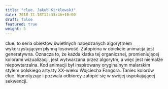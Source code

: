 ```yaml
---
title: "clue. Jakub Kirklewski"
date: 2018-11-18T12:33:46+10:00
draft: false
featured: true
weight: 5
---
```

clue. to seria obiektów świetlnych napędzanych algorytmem wykorzystującym płynną losowość. Zatopiona w obiekcie animacja jest generatywna. Oznacza to, że każda klatka tej organicznej, promieniującej kolorami wizualizacji, jest wytwarzana przez algorytm, a więc jest niemalże niepowtarzalna. Kod animacji był inspirowany oryginalnym malarskim stylem polskiego artysty XX-wieku Wojciecha Fangora. Taniec kolorów clue. hipnotyzuje i pozwala odbiorcy zatopić się w swojej uspokajającej sekwencji.